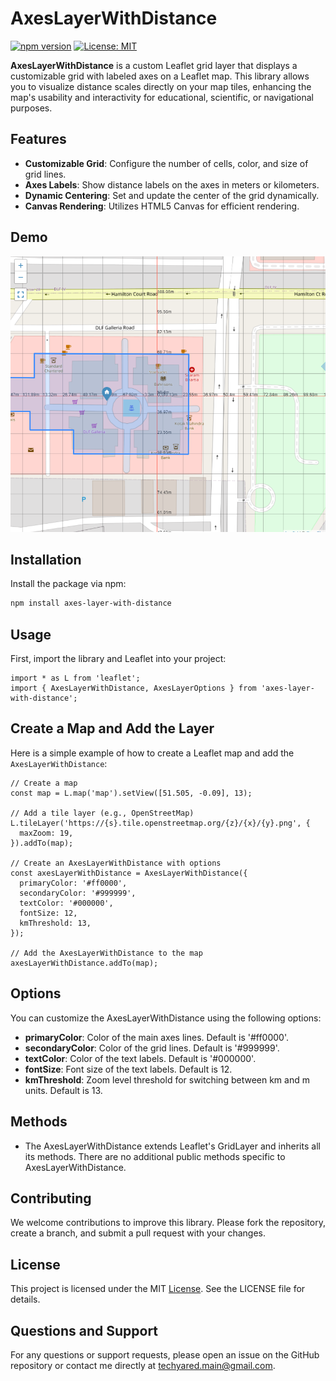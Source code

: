 # AxesLayerWithDistance

[![npm version](https://badge.fury.io/js/axes-layer-with-distance.svg)](https://badge.fury.io/js/axes-layer-with-distance)
[![License: MIT](https://img.shields.io/badge/License-MIT-blue.svg)](https://opensource.org/licenses/MIT)

**AxesLayerWithDistance** is a custom Leaflet grid layer that displays a customizable grid with labeled axes on a Leaflet map. This library allows you to visualize distance scales directly on your map tiles, enhancing the map's usability and interactivity for educational, scientific, or navigational purposes.

## Features

- **Customizable Grid**: Configure the number of cells, color, and size of grid lines.
- **Axes Labels**: Show distance labels on the axes in meters or kilometers.
- **Dynamic Centering**: Set and update the center of the grid dynamically.
- **Canvas Rendering**: Utilizes HTML5 Canvas for efficient rendering.

## Demo

![Demo Screenshot](./src//screenshot/image.png)

## Installation

Install the package via npm:

```bash
npm install axes-layer-with-distance

```

## Usage
First, import the library and Leaflet into your project:

```
import * as L from 'leaflet';
import { AxesLayerWithDistance, AxesLayerOptions } from 'axes-layer-with-distance';

```

## Create a Map and Add the Layer

Here is a simple example of how to create a Leaflet map and add the `AxesLayerWithDistance`:

```
// Create a map
const map = L.map('map').setView([51.505, -0.09], 13);

// Add a tile layer (e.g., OpenStreetMap)
L.tileLayer('https://{s}.tile.openstreetmap.org/{z}/{x}/{y}.png', {
  maxZoom: 19,
}).addTo(map);

// Create an AxesLayerWithDistance with options
const axesLayerWithDistance = AxesLayerWithDistance({
  primaryColor: '#ff0000',
  secondaryColor: '#999999',
  textColor: '#000000',
  fontSize: 12,
  kmThreshold: 13,
});

// Add the AxesLayerWithDistance to the map
axesLayerWithDistance.addTo(map);

```

## Options
You can customize the AxesLayerWithDistance using the following options:

- **primaryColor**: Color of the main axes lines. Default is '#ff0000'.
- **secondaryColor**: Color of the grid lines. Default is '#999999'.
- **textColor**: Color of the text labels. Default is '#000000'.
- **fontSize**: Font size of the text labels. Default is 12.
- **kmThreshold**: Zoom level threshold for switching between km and m units. Default is 13.

## Methods
- The AxesLayerWithDistance extends Leaflet's GridLayer and inherits all its methods. There are no additional public methods specific to AxesLayerWithDistance.

## Contributing
We welcome contributions to improve this library. Please fork the repository, create a branch, and submit a pull request with your changes.

## License
This project is licensed under the MIT [License](https://opensource.org/license/mit). See the LICENSE file for details.


## Questions and Support
For any questions or support requests, please open an issue on the GitHub repository or contact me directly at techyared.main@gmail.com.
